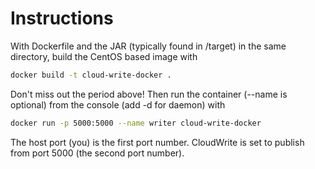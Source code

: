 # Instructions

With Dockerfile and the JAR (typically found in /target) in the same directory, build the CentOS based image with

```bash
docker build -t cloud-write-docker .
```

Don't miss out the period above! Then run the container (--name is optional) from the console (add -d for daemon) with

```bash
docker run -p 5000:5000 --name writer cloud-write-docker
```

The host port (you) is the first port number. CloudWrite is set to publish from port 5000 (the second port number).
